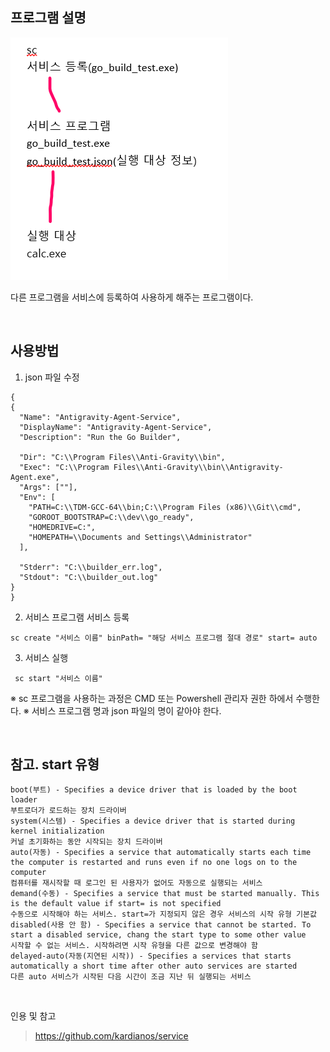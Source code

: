 ## 프로그램 설명

![](build/architecture.png)

다른 프로그램을 서비스에 등록하여 사용하게 해주는 프로그램이다.

<br>

## 사용방법

1. json 파일 수정
```
{
{
  "Name": "Antigravity-Agent-Service",
  "DisplayName": "Antigravity-Agent-Service",
  "Description": "Run the Go Builder",

  "Dir": "C:\\Program Files\\Anti-Gravity\\bin",
  "Exec": "C:\\Program Files\\Anti-Gravity\\bin\\Antigravity-Agent.exe",
  "Args": [""],
  "Env": [
    "PATH=C:\\TDM-GCC-64\\bin;C:\\Program Files (x86)\\Git\\cmd",
    "GOROOT_BOOTSTRAP=C:\\dev\\go_ready",
    "HOMEDRIVE=C:",
    "HOMEPATH=\\Documents and Settings\\Administrator"
  ],

  "Stderr": "C:\\builder_err.log",
  "Stdout": "C:\\builder_out.log"
}
}
```

2. 서비스 프로그램 서비스 등록

``` 
sc create "서비스 이름" binPath= "해당 서비스 프로그램 절대 경로" start= auto
```

3. 서비스 실행

```
 sc start "서비스 이름"
```

※ sc 프로그램을 사용하는 과정은 CMD 또는 Powershell 관리자 권한 하에서 수행한다.
※ 서비스 프로그램 명과 json 파일의 명이 같아야 한다.


<br>


## 참고. start 유형

```
boot(부트) - Specifies a device driver that is loaded by the boot loader
부트로더가 로드하는 장치 드라이버
system(시스템) - Specifies a device driver that is started during kernel initialization
커널 초기화하는 동안 시작되는 장치 드라이버
auto(자동) - Specifies a service that automatically starts each time the computer is restarted and runs even if no one logs on to the computer
컴퓨터를 재시작할 때 로그인 된 사용자가 없어도 자동으로 실행되는 서비스
demand(수동) - Specifies a service that must be started manually. This is the default value if start= is not specified
수동으로 시작해야 하는 서비스. start=가 지정되지 않은 경우 서비스의 시작 유형 기본값
disabled(사용 안 함) - Specifies a service that cannot be started. To start a disabled service, chang the start type to some other value
시작할 수 없는 서비스. 시작하려면 시작 유형을 다른 값으로 변경해야 함
delayed-auto(자동(지연된 시작)) - Specifies a services that starts automatically a short time after other auto services are started
다른 auto 서비스가 시작된 다음 시간이 조금 지난 뒤 실행되는 서비스
```

<br>



인용 및 참고

>https://github.com/kardianos/service